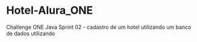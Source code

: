 # Hotel-Alura_ONE
Challenge ONE Java Sprint 02 - cadastro de um hotel utilizando um banco de dados utilizando 
